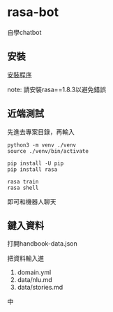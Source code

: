 # rasa-bot
 自學chatbot

## 安裝

[安裝程序](https://rasa.com/docs/rasa/user-guide/installation/#installation-guide)

note: 請安裝rasa==1.8.3以避免錯誤

## 近端測試

先進去專案目錄，再輸入


```
python3 -m venv ./venv
source ./venv/bin/activate

pip install -U pip
pip install rasa

rasa train
rasa shell
```

即可和機器人聊天

## 鍵入資料

打開handbook-data.json

把資料輸入進

1. domain.yml
2. data/nlu.md
3. data/stories.md

中
